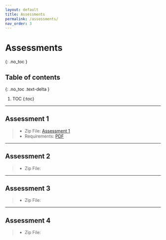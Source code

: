 ```yaml
---
layout: default
title: Assessments
permalink: /assessments/
nav_order: 3
---
```



# Assessments
{: .no_toc }


## Table of contents
{: .no_toc .text-delta }

1. TOC
{:toc}
---

## Assessment 1 

> * Zip File: [Assessment 1](/downloads/assessment-one.zip)
> * Requirements: [PDF](/downloads/Req1.pdf)

---
## Assessment 2

> * Zip File:

---
## Assessment 3

> * Zip File:

---
## Assessment 4

> * Zip File:
